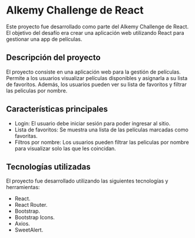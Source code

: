 # Alkemy Challenge de React

Este proyecto fue desarrollado como parte del Alkemy Challenge de React. El objetivo del desafío era crear una aplicación web utilizando React para gestionar una app de películas.

## Descripción del proyecto

El proyecto consiste en una aplicación web para la gestión de películas. Permite a los usuarios visualizar películas disponibles y asignarla a su lista de favoritos. Además, los usuarios pueden ver su lista de favoritos y filtrar las peliculas por nombre.

## Características principales

- Login: El usuario debe iniciar sesión para poder ingresar al sitio.
- Lista de favoritos: Se muestra una lista de las películas marcadas como favoritas.
- Filtros por nombre: Los usuarios pueden filtrar las peliculas por nombre para visualizar solo las que les coincidan.

## Tecnologías utilizadas

El proyecto fue desarrollado utilizando las siguientes tecnologías y herramientas:

- React.
- React Router.
- Bootstrap.
- Bootstrap Icons.
- Axios.
- SweetAlert.